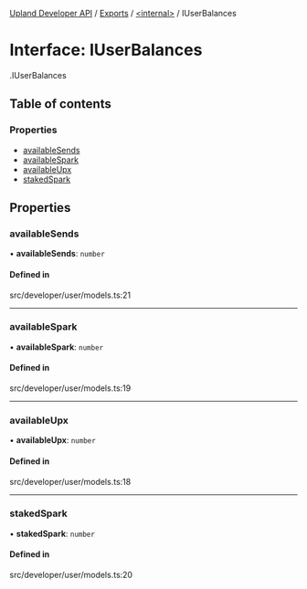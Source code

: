 [Upland Developer API](../README.md) / [Exports](../modules.md) / [<internal\>](../modules/internal_.md) / IUserBalances

# Interface: IUserBalances

[<internal>](../modules/internal_.md).IUserBalances

## Table of contents

### Properties

- [availableSends](internal_.IUserBalances.md#availablesends)
- [availableSpark](internal_.IUserBalances.md#availablespark)
- [availableUpx](internal_.IUserBalances.md#availableupx)
- [stakedSpark](internal_.IUserBalances.md#stakedspark)

## Properties

### availableSends

• **availableSends**: `number`

#### Defined in

src/developer/user/models.ts:21

___

### availableSpark

• **availableSpark**: `number`

#### Defined in

src/developer/user/models.ts:19

___

### availableUpx

• **availableUpx**: `number`

#### Defined in

src/developer/user/models.ts:18

___

### stakedSpark

• **stakedSpark**: `number`

#### Defined in

src/developer/user/models.ts:20

